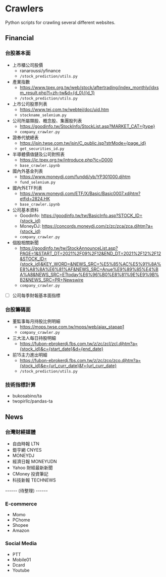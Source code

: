 # Crawlers
Python scripts for crawling several different websites.

## Financial

### 台股基本面
- 上市櫃公司股價
  - ranaroussi/yfinance
  - `/stock_prediction/utils.py`
- 產業指數
  - https://www.tpex.org.tw/web/stock/aftertrading/index_monthly/idxsm_result.php?l=zh-tw&d={d_0}/{d_1}
  - `/stock_prediction/utils.py`
- 上市公司股票列表
  - https://www.tej.com.tw/webtej/doc/uid.htm
  - `stockname_selenium.py`
- 公司所屬類股、概念股、集團股列表
  - https://goodinfo.tw/StockInfo/StockList.asp?MARKET_CAT={type}
  - `company_crawler.py`
- 證券代號總表
  - https://isin.twse.com.tw/isin/C_public.jsp?strMode={page_id}
  - `get_securities_id.py`
- 半導體價值鏈及公司對照表
  - https://ic.tpex.org.tw/introduce.php?ic=D000
  - `base_crawler.ipynb`
- 國內外基金列表
  - https://www.moneydj.com/funddj/yb/YP301000.djhtm
  - `fund_selenium.py`
- 國內外ETF列表
  - https://www.moneydj.com/ETF/X/Basic/Basic0007.xdjhtm?etfid=2824.HK
  - `base_crawler.ipynb`
- 公司基本資料
  - Goodinfo: https://goodinfo.tw/tw/BasicInfo.asp?STOCK_ID={stock_id}
  - MoneyDJ: https://concords.moneydj.com/z/zc/zca/zca.djhtm?a={stock_id}
  - `company_crawler.py`
- 個股相關新聞
  - https://goodinfo.tw/tw/StockAnnounceList.asp?PAGE=1&START_DT=2021%2F09%2F12&END_DT=2021%2F12%2F12&STOCK_ID={stock_id}&KEY_WORD=&NEWS_SRC=%E5%85%AC%E5%91%8A%E8%A8%8A%E6%81%AF&NEWS_SRC=Anue%E9%89%85%E4%BA%A8&NEWS_SRC=ETtoday%E6%96%B0%E8%81%9E%E9%9B%B2&NEWS_SRC=PR+Newswire
  - `company_crawler.py`
- [ ] 公司每季財報基本面指標


### 台股籌碼面
- 董監事每月持股比例明細
  - https://mops.twse.com.tw/mops/web/ajax_stapap1
  - `company_crawler.py`
- 三大法人每日持股明細
  - https://fubon-ebrokerdj.fbs.com.tw/z/zc/zcl/zcl.djhtm?a={stock_id}&c={start_date}&d={end_date}
- 前15主力進出明細
  - https://fubon-ebrokerdj.fbs.com.tw/z/zc/zco/zco.djhtm?a={stock_id}&e={url_curr_date}&f={url_curr_date}
  - `/stock_prediction/utils.py`


### 技術指標計算
- bukosabino/ta
- twopirllc/pandas-ta

## News
### 台灣財經媒體
- 自由時報 LTN
- 鉅亨網 CNYES
- MONEYDJ
- 經濟日報 MONEYUDN
- Yahoo 財經最新新聞
- CMoney 投資筆記
- 科技新報 TECHNEWS

------ (待整理) ------

### E-commerce

- Momo
- PChome
- Shopee
- Amazon

### Social Media

- PTT
- Mobile01
- Dcard
- Youtube
